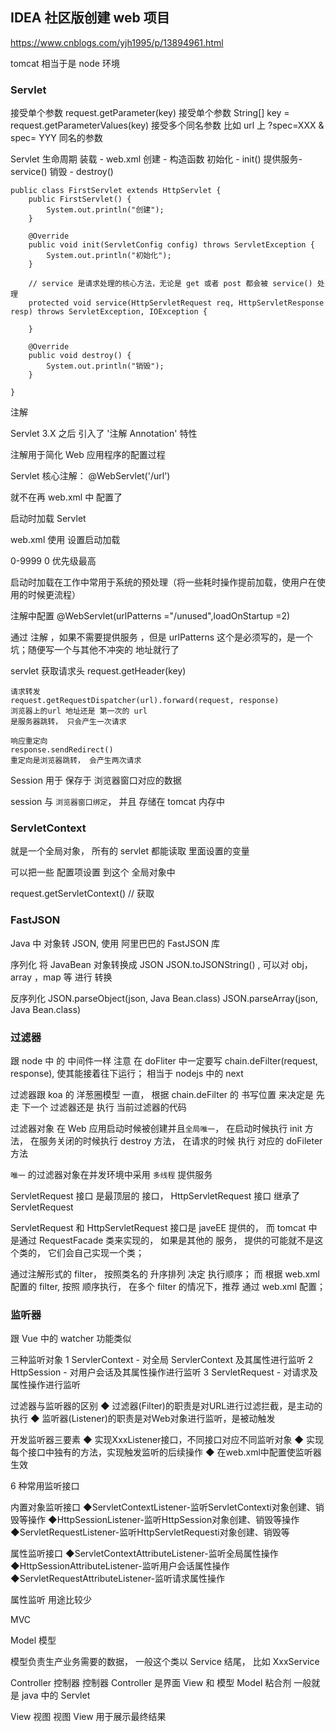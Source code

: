 ## IDEA 社区版创建 web 项目
https://www.cnblogs.com/yjh1995/p/13894961.html

tomcat 相当于是 node 环境


### Servlet
接受单个参数
request.getParameter(key) 接受单个参数
String[] key =  request.getParameterValues(key) 接受多个同名参数
比如 url 上 ?spec=XXX & spec= YYY 同名的参数

Servlet 生命周期
  装载 - web.xml
  创建 - 构造函数
  初始化 - init()
  提供服务- service()
  销毁 - destroy()

```
public class FirstServlet extends HttpServlet {
    public FirstServlet() {
        System.out.println("创建");
    }

    @Override
    public void init(ServletConfig config) throws ServletException {
        System.out.println("初始化");
    }

    // service 是请求处理的核心方法，无论是 get 或者 post 都会被 service() 处理
    protected void service(HttpServletRequest req, HttpServletResponse resp) throws ServletException, IOException {
      
    }

    @Override
    public void destroy() {
        System.out.println("销毁");
    }

}

```

注解 

Servlet 3.X 之后 引入了 '注解 Annotation' 特性

注解用于简化 Web 应用程序的配置过程

Servlet 核心注解： @WebServlet('/url')

就不在再 web.xml 中 配置了

启动时加载 Servlet

web.xml 使用 <load-on-startup> 设置启动加载

<load-on-startup>0-9999</load-on-startup>
0 优先级最高

启动时加载在工作中常用于系统的预处理（将一些耗时操作提前加载，使用户在使用的时候更流程）

注解中配置
@WebServlet(urlPatterns ="/unused",loadOnStartup =2)

通过 注解 ，如果不需要提供服务 ，但是 urlPatterns  这个是必须写的，是一个坑；随便写一个与其他不冲突的 地址就行了


servlet 获取请求头
request.getHeader(key)


```
请求转发
request.getRequestDispatcher(url).forward(request, response)
浏览器上的url 地址还是 第一次的 url
是服务器跳转， 只会产生一次请求

响应重定向
response.sendRedirect()
重定向是浏览器跳转， 会产生两次请求
```

Session 用于 保存于 浏览器窗口对应的数据

session 与 `浏览器窗口绑定`， 并且 存储在 tomcat 内存中


### ServletContext

就是一个全局对象， 所有的 servlet 都能读取 里面设置的变量

可以把一些 配置项设置 到这个 全局对象中

request.getServletContext()  // 获取

### FastJSON
Java 中 对象转 JSON, 使用 阿里巴巴的 FastJSON 库

序列化
  将 JavaBean 对象转换成 JSON
  JSON.toJSONString() , 可以对 obj， array ，map 等 进行 转换

反序列化
JSON.parseObject(json, Java Bean.class)
JSON.parseArray(json, Java Bean.class)

### 过滤器

跟 node 中 的 中间件一样
注意 在 doFliter 中一定要写 chain.deFilter(request, response), 使其能接着往下运行；
相当于 nodejs 中的 next

过滤器跟 koa 的 洋葱圈模型 一直， 根据  chain.deFilter 的 书写位置 来决定是 先走 下一个 过滤器还是 执行 当前过滤器的代码


过滤器对象 在 Web 应用启动时候被创建并且`全局唯一`， 在启动时候执行 init 方法， 在服务关闭的时候执行 destroy 方法， 在请求的时候 执行 对应的 doFileter 方法

`唯一` 的过滤器对象在并发环境中采用  `多线程` 提供服务


ServletRequest 接口 是最顶层的 接口， HttpServletRequest 接口 继承了 ServletRequest

ServletRequest 和 HttpServletRequest 接口是 javeEE 提供的，
而 tomcat 中 是通过 RequestFacade 类来实现的， 如果是其他的 服务， 提供的可能就不是这个类的， 它们会自己实现一个类；

通过注解形式的 filter， 按照类名的 升序排列 决定 执行顺序；
而 根据 web.xml 配置的 filter, 按照 <filter-mapping> 顺序执行， 在多个 filter 的情况下，推荐 通过 web.xml 配置；

### 监听器
跟 Vue 中的 watcher 功能类似

三种监听对象
1 ServlerContext - 对全局 ServlerContext 及其属性进行监听
2 HttpSession - 对用户会话及其属性操作进行监听
3 ServletRequest - 对请求及属性操作进行监听

过滤器与监听器的区别
◆ 过滤器(Filter)的职责是对URL进行过滤拦截，是主动的执行
◆ 监听器(Listener)的职责是对Web对象进行监听，是被动触发


开发监听器三要素
◆ 实现XxxListener接口，不同接口对应不同监听对象
◆ 实现每个接口中独有的方法，实现触发监听的后续操作
◆ 在web.xml中配置<listener>使监听器生效

6 种常用监听接口

内置对象监听接口
◆ServletContextListener-监听ServletContexti对象创建、销毁等操作
◆HttpSessionListener-监听HttpSession对象创建、销毁等操作
◆ServletRequestListener-监听HttpServletRequesti对象创建、销毁等



属性监听接口
◆ServletContextAttributeListener-监听全局属性操作
◆HttpSessionAttributeListener-监听用户会话属性操作
◆ServletRequestAttributeListener-监听请求属性操作

属性监听 用途比较少


MVC

Model 模型

模型负责生产业务需要的数据， 一般这个类以 Service 结尾， 比如 XxxService

Controller 控制器
控制器 Controller 是界面 View 和 模型 Model 粘合剂
一般就是 java 中的 Servlet

View 视图
视图 View 用于展示最终结果